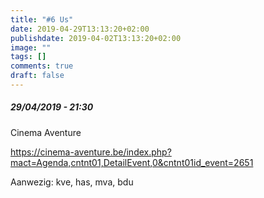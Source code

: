 ```yaml
---
title: "#6 Us"
date: 2019-04-29T13:13:20+02:00
publishdate: 2019-04-02T13:13:20+02:00
image: ""
tags: []
comments: true
draft: false
---
```


##### 29/04/2019 - 21:30

Cinema Aventure
<!--more-->
<https://cinema-aventure.be/index.php?mact=Agenda,cntnt01,DetailEvent,0&cntnt01id_event=2651>

Aanwezig: kve, has, mva, bdu

